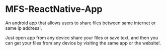 # MFS-ReactNative-App
An android app that allows users to share files between same internet or same ip address!.



Just open app from any device share your files or save text, and then you can get your files from any device by visiting the same app or the website!. 
